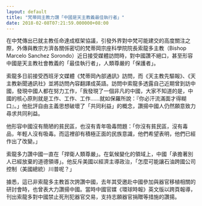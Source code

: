 ```yaml
---
layout: default
title: "梵蒂岡主教力讚「中國是天主教義最佳執行者」"
date: 2018-02-08T07:21:59.000000+08:00
---
```


在中梵傳出已就主教任命達成框架協議，引發外界對中梵可能建交的高度關注之際，外傳與教宗方濟各關係密切的梵蒂岡宗座科學院院長索龍多主教（Bishop Marcelo Sanchez Sorondo）近日接受媒體訪問時，對中國讚不絕口，甚至形容中國是天主教社會教義的「最佳執行者」，人類尊嚴的「保護者」。


索龍多日前接受西班牙文媒體《梵蒂岡內部通訊》訪問，而《天主教先驅報》、《天主教新聞通訊社》並將訪問內容翻譯成英語。訪問中索龍多透露自己近期曾到訪中國，發現中國人都在努力工作，「我發現了一個非凡的中國，大家不知道的是，中國的核心原則就是工作、工作、工作……就如保羅所說：『你必汗流滿面才得糊口』。」他批評自由主義思想破壞了「共同利益」的概念，讚揚中國人仍然願意致力尋求共同利益。


他形容中國沒有簡陋的貧民區，也沒有青年吸毒問題：「你沒有貧民區，沒有毒品，年輕人沒有吸毒。而這裡卻有積極正面的民族意識，他們希望表明，他們已經作出了改變。」


索龍多力讚中國一直在「捍衛人類尊嚴」。在氣候變化的領域上，中國「承擔著別人已經放棄的道德領導」。他反斥美國以經濟主導政治，「怎麼可能讓石油跨國公司控制（美國總統）川普呢？」


據悉，這已非索龍多主教首次誇讚中國，去年其受邀赴中國參加與器官移植相關的研討會時，也曾表大力讚揚中國。當時中國官媒《環球時報》英文版以跨頁報導，刊出索龍多對中國禁止死刑犯器官交易，支持志願器官捐贈等措施的讚揚。

